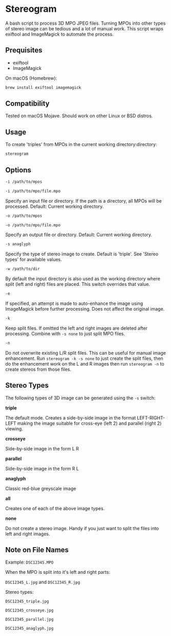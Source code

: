 # Stereogram

A bash script to process 3D MPO JPEG files. Turning MPOs into other types of stereo image can be tedious and a lot of manual work. This script wraps exiftool and ImageMagick to automate the process.

## Prequisites

* exiftool
* ImageMagick

On macOS (Homebrew):

```bash
brew install exiftool imagemagick
```
## Compatibility

Tested on macOS Mojave. Should work on other Linux or BSD distros.

## Usage

To create 'triples' from MPOs in the current working directory:directory:

```bash
stereogram
```

## Options

```bash
-i /path/to/mpos
```

```bash
-i /path/to/mpo/file.mpo
```

Specify an input file or directory. If the path is a directory, all MPOs will be processed. Default: Current working directory.

```bash
-o /path/to/mpos
```

```bash
-o /path/to/mpo/file.mpo
```

Specify an output file or directory. Default: Current working directory.

```bash
-s anaglyph
```

Specify the type of stereo image to create. Default is 'triple'. See 'Stereo types' for available values.


```bash
-w /path/to/dir
```

By default the input directory is also used as the working directory where split (left and right) files are placed. This switch overrides that value.

```bash
-e
```

If specified, an attempt is made to auto-enhance the image using ImageMagick before further processing. Does not affect the original image.

```bash
-k
```

Keep split files. If omitted the left and right images are deleted after processing. Combine with `-s none` to just split MPO files.

```bash
-n
```

Do not overwrite existing L/R split files. This can be useful for manual image enhancement. Run `stereogram -k -s none` to just create the split files, then do the enhancement work on the L and R images then run `stereogram -n` to create stereos from those files.

## Stereo Types

The following types of 3D image can be generated using the `-s` switch:

**triple**

The default mode. Creates a side-by-side image in the format LEFT-RIGHT-LEFT making the image suitable for cross-eye (left 2) and parallel (right 2) viewing.

**crosseye**

Side-by-side image in the form L R

**parallel**

Side-by-side image in the form R L

**anaglyph**

Classic red-blue greyscale image

**all**

Creates one of each of the above image types.

**none**

Do not create a stereo image. Handy if you just want to split the files into left and right images.

## Note on File Names

Example: `DSC12345.MPO`

When the MPO is split into it's left and right parts:

`DSC12345_L.jpg` and `DSC12345_R.jpg`

Stereo types:

`DSC12345_triple.jpg`

`DSC12345_crosseye.jpg`

`DSC12345_parallel.jpg`

`DSC12345_anaglyph.jpg`

